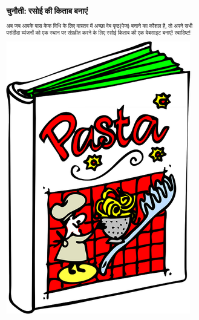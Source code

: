 ## चुनौती: रसोई की किताब बनाएं

अब जब आपके पास केक विधि के लिए वास्तव में अच्छा वेब पृष्ठ(पेज) बनाने का कौशल है, तो अपने सभी पसंदीदा व्यंजनों को एक स्थान पर संग्रहीत करने के लिए रसोई किताब की एक वेबसाइट बनाएं! स्वादिष्ट!

![Image of a cartoon cookbook](images/cookbook.png)
